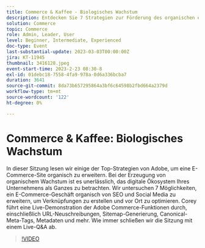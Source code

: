```yaml
---
title: Commerce & Kaffee - Biologisches Wachstum
description: Entdecken Sie 7 Strategien zur Förderung des organischen eCommerce-Wachstums mit Corey Gelato, einschließlich SEO, Social Media und On-site-Optimierung, sowie Adobe Commerce-Tools wie URL-Neuschreibungen, Sitemap-Generierung und Metadatenverwaltung.
solution: Commerce
topic: Commerce
role: Admin, Leader, User
level: Beginner, Intermediate, Experienced
doc-type: Event
last-substantial-update: 2023-03-03T00:00:00Z
jira: KT-11945
thumbnail: 3416128.jpeg
event-start-time: 2023-2-23 08:30-8
exl-id: 01debc18-7558-4fa9-978a-0d6a336bcba7
duration: 3641
source-git-commit: 8da73b657295864a3bf6c64598b2fbd664a2379d
workflow-type: tm+mt
source-wordcount: '122'
ht-degree: 0%

---
```


# Commerce &amp; Kaffee: Biologisches Wachstum

In dieser Sitzung lesen wir einige der Top-Strategien von Adobe, um eine E-Commerce-Site organisch zu erweitern. Bei der Erzeugung von organischem Wachstum ist es unerlässlich, das digitale Ökosystem Ihres Unternehmens als Ganzes zu betrachten. Wir untersuchen 7 Möglichkeiten, ein E-Commerce-Geschäft organisch von SEO und Social Media zu erweitern, um Verknüpfungen zu erstellen und vor Ort zu optimieren. Corey führt eine Live-Demonstration der Adobe Commerce-Funktionen durch, einschließlich URL-Neuschreibungen, Sitemap-Generierung, Canonical-Meta-Tags, Metadaten und mehr. Wie immer schließen wir die Sitzung mit einem Live-Q&amp;A ab.

>[!VIDEO](https://video.tv.adobe.com/v/3416128/?quality=12&learn=on)
